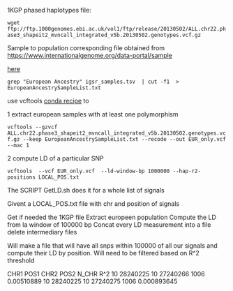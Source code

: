 1KGP phased haplotypes file:

`wget ftp://ftp.1000genomes.ebi.ac.uk/vol1/ftp/release/20130502/ALL.chr22.phase3_shapeit2_mvncall_integrated_v5b.20130502.genotypes.vcf.gz`

Sample to population corresponding file obtained from https://www.internationalgenome.org/data-portal/sample

[here](./igsr_samples.tsv)

`grep "European Ancestry" igsr_samples.tsv  | cut -f1  > EuropeanAncestrySampleList.txt`

use vcftools [conda recipe](./vcftool.conda_recipe.txt) to

1 extract european samples with at least one polymorphism

`vcftools --gzvcf ALL.chr22.phase3_shapeit2_mvncall_integrated_v5b.20130502.genotypes.vcf.gz --keep EuropeanAncestrySampleList.txt --recode --out EUR_only.vcf --mac 1`

2 compute LD of a particular SNP

`vcftools  --vcf EUR_only.vcf  --ld-window-bp 1000000 --hap-r2-positions LOCAL_POS.txt`


The SCRIPT GetLD.sh does it for a whole list of signals

Givent a LOCAL_POS.txt file with  chr and position of signals

Get if needed the 1KGP file
Extract europeen population
Compute the LD from la window of 100000 bp
Concat every LD measurement into a file
delete intermediary files


Will make a file that will have all snps within 100000 of all our signals and compute their LD by position. Will need to be filtered based on R^2 threshold

CHR1    POS1    CHR2    POS2    N_CHR   R^2
10      28240225        10      27240266        1006    0.00510889
10      28240225        10      27240275        1006    0.000893645



